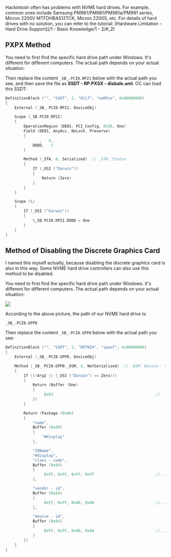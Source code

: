 Hackintosh often has problems with NVME hard drives. For example, common ones include Samsung PM961/PM981/PM981a/PM991 series, Micron 2200V MTFDHBA512TCK, Micron 2200S, etc. For details of hard drives with no solution, you can refer to the tutorial: [Hardware Limitation - Hard Drive Support](/1 - Basic Knowledge/1 - 2/#_2)

## PXPX Method

You need to first find the specific hard drive path under Windows. It's different for different computers. The actual path depends on your actual situation:

Then replace the content `_SB_.PCI0.RP21` below with the actual path you see, and then save the file as **SSDT - RP.PXSX - disbale.aml**. OC can load this SSDT:

```c
DefinitionBlock ("", "SSDT", 2, "OCLT", "noRPxx", 0x00000000)
{
    External (_SB_.PCI0.RP21, DeviceObj)

    Scope (_SB.PCI0.RP21)
    {
        OperationRegion (DE01, PCI_Config, 0x50, One)
        Field (DE01, AnyAcc, NoLock, Preserve)
        {
               ,   4, 
            DDDD,   1
        }

        Method (_STA, 0, Serialized)  // _STA: Status
        {
            If (_OSI ("Darwin"))
            {
                Return (Zero)
            }
        }
    }

    Scope (\)
    {
        If (_OSI ("Darwin"))
        {
            \_SB.PCI0.RP21.DDDD = One
        }
    }
}
```

## Method of Disabling the Discrete Graphics Card

I named this myself actually, because disabling the discrete graphics card is also in this way. Some NVME hard drive controllers can also use this method to be disabled.

You need to first find the specific hard drive path under Windows. It's different for different computers. The actual path depends on your actual situation:

![](https://seanchang.github.io/picx-images-hosting/20241109/xuanyuan.me-16517192033914.webp) 

According to the above picture, the path of our NVME hard drive is:

```
_SB_.PCI0.GPP0
```

Then replace the content `_SB_.PCI0.GPP0` below with the actual path you see:

```c
DefinitionBlock ("", "SSDT", 2, "DRTNIA", "spoof", 0x00000000)
{
    External (_SB_.PCI0.GPP0, DeviceObj)

    Method (_SB_.PCI0.GPP0._DSM, 4, NotSerialized)  // _DSM: Device - Specific Method
    {
        If ((!Arg2 || (_OSI ("Darwin") == Zero)))
        {
            Return (Buffer (One)
            {
                 0x03                                             //.
            })
        }

        Return (Package (0x0A)
        {
            "name", 
            Buffer (0x09)
            {
                "#display"
            }, 

            "IOName", 
            "#display", 
            "class - code", 
            Buffer (0x04)
            {
                 0xFF, 0xFF, 0xFF, 0xFF                           //....
            }, 

            "vendor - id", 
            Buffer (0x04)
            {
                 0xFF, 0xFF, 0x00, 0x00                           //....
            }, 

            "device - id", 
            Buffer (0x04)
            {
                 0xFF, 0xFF, 0x00, 0x00                           //....
            }
        })
    }
}
```